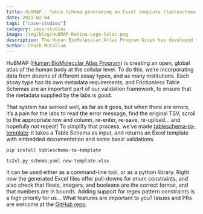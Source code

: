 ```yaml
---
title: HuBMAP - Table Schema generating an Excel template (tableschema-to-template)
date: 2021-02-04
tags: ["case-studies"]
category: case-studies
image: /img/blog/HuBMAP-Retina-Logo-Color.png
description: The Human BioMolecular Atlas Program Given has developed tableschema-to-template which takes a Frictionless Table Schema as input, and returns an Excel template with embedded documentation and basic validations.
author: Chuck McCallum 
---
```

HuBMAP ([Human BioMolecular Atlas Program](https://portal.hubmapconsortium.org/)) is creating an open, global atlas of the human body at the cellular level. To do this, we’re incorporating data from dozens of different assay types, and as many institutions. Each assay type has its own metadata requirements, and Frictionless Table Schemas are an important part of our validation framework, to ensure that the metadata supplied by the labs is good.

That system has worked well, as far as it goes, but when there are errors, it’s a pain for the labs to read the error message, find the original TSV, scroll to the appropriate row and column, re-enter, re-save, re-upload… and hopefully not repeat! To simplify that process, we’ve made [tableschema-to-template](https://pypi.org/project/tableschema-to-template/#description): it takes a Table Schema as input, and returns an Excel template with embedded documentation and some basic validations.

`pip install tableschema-to-template`

`ts2xl.py schema.yaml new-template.xlsx`

It can be used either as a command-line tool, or as a python library. Right now the generated Excel files offer pull-downs for enum constraints, and also check that floats, integers, and booleans are the correct format, and that numbers are in bounds. Adding support for regex pattern constraints is a high priority for us… What features are important to you? Issues and PRs are welcome at the [GitHub repo](https://github.com/hubmapconsortium/tableschema-to-template).
